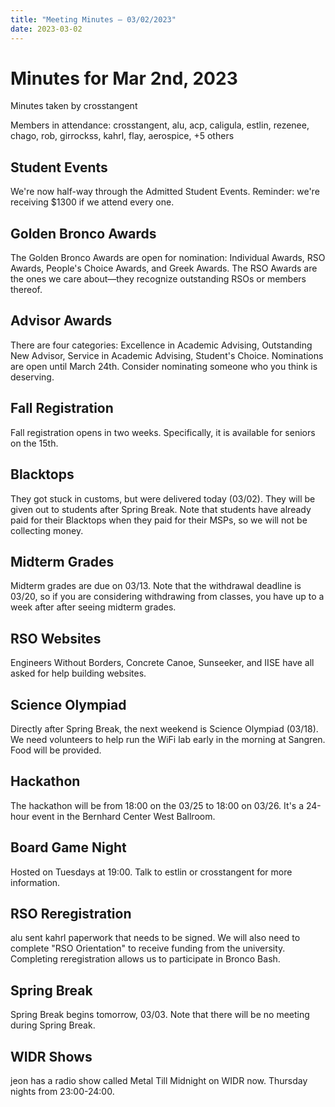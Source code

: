 ```yaml
---
title: "Meeting Minutes – 03/02/2023"
date: 2023-03-02
---
```

# Minutes for Mar 2nd, 2023

Minutes taken by crosstangent

Members in attendance: crosstangent, alu, acp, caligula, estlin, rezenee, chago, rob, girrockss, kahrl, flay, aerospice, +5 others

## Student Events

We're now half-way through the Admitted Student Events. Reminder: we're receiving $1300 if we attend every one.

## Golden Bronco Awards

The Golden Bronco Awards are open for nomination: Individual Awards, RSO Awards, People's Choice Awards, and Greek Awards. The RSO Awards are the ones we care about—they recognize outstanding RSOs or members thereof.

## Advisor Awards

There are four categories: Excellence in Academic Advising, Outstanding New Advisor, Service in Academic Advising, Student's Choice. Nominations are open until March 24th. Consider nominating someone who you think is deserving.

## Fall Registration

Fall registration opens in two weeks. Specifically, it is available for seniors on the 15th.

## Blacktops

They got stuck in customs, but were delivered today (03/02). They will be given out to students after Spring Break. Note that students have already paid for their Blacktops when they paid for their MSPs, so we will not be collecting money.

## Midterm Grades

Midterm grades are due on 03/13. Note that the withdrawal deadline is 03/20, so if you are considering withdrawing from classes, you have up to a week after after seeing midterm grades.

## RSO Websites

Engineers Without Borders, Concrete Canoe, Sunseeker, and IISE have all asked for help building websites.

## Science Olympiad

Directly after Spring Break, the next weekend is Science Olympiad (03/18). We need volunteers to help run the WiFi lab early in the morning at Sangren. Food will be provided.

## Hackathon

The hackathon will be from 18:00 on the 03/25 to 18:00 on 03/26. It's a 24-hour event in the Bernhard Center West Ballroom.

## Board Game Night

Hosted on Tuesdays at 19:00. Talk to estlin or crosstangent for more information.

## RSO Reregistration

alu sent kahrl paperwork that needs to be signed. We will also need to complete "RSO Orientation" to receive funding from the university. Completing reregistration allows us to participate in Bronco Bash. 

## Spring Break

Spring Break begins tomorrow, 03/03. Note that there will be no meeting during Spring Break.

## WIDR Shows

jeon has a radio show called Metal Till Midnight on WIDR now. Thursday nights from 23:00-24:00.